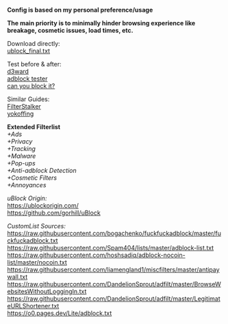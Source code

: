 **Config is based on my personal preference/usage**  

**The main priority is to minimally hinder browsing experience like breakage, cosmetic issues, load times, etc.**  

Download directly:  
[ublock_final.txt](https://github.com/blitzmid123/ublock_origin/releases/download/Release/ublock_final.txt)

Test before & after:  
[d3ward](https://d3ward.github.io/toolz/adblock)  
[adblock tester](https://adblock-tester.com)  
[can you block it?](https://canyoublockit.com)  

Similar Guides:  
[FilterStalker](https://rentry.co/FilterStalker)  
[yokoffing](https://github.com/yokoffing/filterlists)  

**Extended Filterlist**  
*+Ads    
+Privacy  
+Tracking  
+Malware  
+Pop-ups  
+Anti-adblock Detection  
+Cosmetic Filters  
+Annoyances*  

*uBlock Origin:*  
https://ublockorigin.com/  
https://github.com/gorhill/uBlock  

*CustomList Sources:*  
https://raw.githubusercontent.com/bogachenko/fuckfuckadblock/master/fuckfuckadblock.txt  
https://raw.githubusercontent.com/Spam404/lists/master/adblock-list.txt  
https://raw.githubusercontent.com/hoshsadiq/adblock-nocoin-list/master/nocoin.txt  
https://raw.githubusercontent.com/liamengland1/miscfilters/master/antipaywall.txt    
https://raw.githubusercontent.com/DandelionSprout/adfilt/master/BrowseWebsitesWithoutLoggingIn.txt  
https://raw.githubusercontent.com/DandelionSprout/adfilt/master/LegitimateURLShortener.txt  
https://o0.pages.dev/Lite/adblock.txt  
